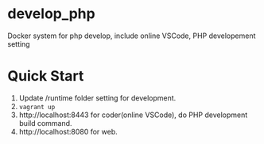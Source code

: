 # develop_php
Docker system for php develop, include online VSCode, PHP developement setting

# Quick Start
1. Update /runtime folder setting for development.
1. ```vagrant up```
1. http://localhost:8443 for coder(online VSCode), do PHP development build command.
1. http://localhost:8080 for web.
